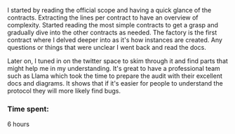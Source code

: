 I started by reading the official scope and having a quick glance of the contracts. Extracting the lines per contract to have an overview of complexity. 
Started reading the most simple contracts to get a grasp and gradually dive into the other contracts as needed. The factory is the first contract where I delved deeper into as it's how instances are created. 
Any questions or things that were unclear I went back and read the docs. 

Later on, I tuned in on the twitter space to skim through it and find parts that might help me in my understanding.
It's great to have a professional team such as Llama which took the time to prepare the audit with their excellent docs and diagrams. It shows that if it's easier for people to understand the protocol they will more likely find bugs. 



### Time spent:
6 hours